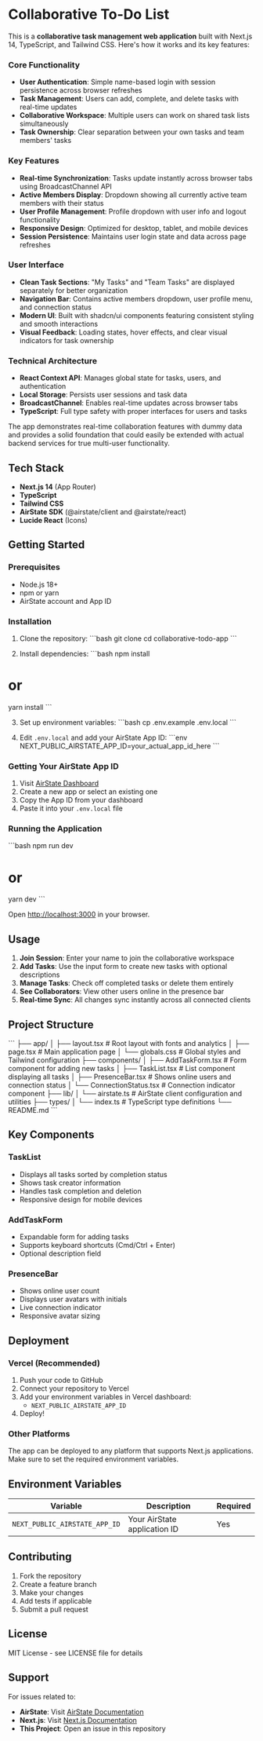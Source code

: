 # Collaborative To-Do List


This is a **collaborative task management web application** built with Next.js 14, TypeScript, and Tailwind CSS. Here's how it works and its key features:

### Core Functionality

- **User Authentication**: Simple name-based login with session persistence across browser refreshes
- **Task Management**: Users can add, complete, and delete tasks with real-time updates
- **Collaborative Workspace**: Multiple users can work on shared task lists simultaneously
- **Task Ownership**: Clear separation between your own tasks and team members' tasks


### Key Features

- **Real-time Synchronization**: Tasks update instantly across browser tabs using BroadcastChannel API
- **Active Members Display**: Dropdown showing all currently active team members with their status
- **User Profile Management**: Profile dropdown with user info and logout functionality
- **Responsive Design**: Optimized for desktop, tablet, and mobile devices
- **Session Persistence**: Maintains user login state and data across page refreshes


### User Interface

- **Clean Task Sections**: "My Tasks" and "Team Tasks" are displayed separately for better organization
- **Navigation Bar**: Contains active members dropdown, user profile menu, and connection status
- **Modern UI**: Built with shadcn/ui components featuring consistent styling and smooth interactions
- **Visual Feedback**: Loading states, hover effects, and clear visual indicators for task ownership


### Technical Architecture

- **React Context API**: Manages global state for tasks, users, and authentication
- **Local Storage**: Persists user sessions and task data
- **BroadcastChannel**: Enables real-time updates across browser tabs
- **TypeScript**: Full type safety with proper interfaces for users and tasks


The app demonstrates real-time collaboration features with dummy data and provides a solid foundation that could easily be extended with actual backend services for true multi-user functionality.


## Tech Stack

- **Next.js 14** (App Router)
- **TypeScript**
- **Tailwind CSS**
- **AirState SDK** (@airstate/client and @airstate/react)
- **Lucide React** (Icons)

## Getting Started

### Prerequisites

- Node.js 18+ 
- npm or yarn
- AirState account and App ID

### Installation

1. Clone the repository:
\`\`\`bash
git clone <repository-url>
cd collaborative-todo-app
\`\`\`

2. Install dependencies:
\`\`\`bash
npm install
# or
yarn install
\`\`\`

3. Set up environment variables:
\`\`\`bash
cp .env.example .env.local
\`\`\`

4. Edit `.env.local` and add your AirState App ID:
\`\`\`env
NEXT_PUBLIC_AIRSTATE_APP_ID=your_actual_app_id_here
\`\`\`

### Getting Your AirState App ID

1. Visit [AirState Dashboard](https://airstate.dev/dashboard)
2. Create a new app or select an existing one
3. Copy the App ID from your dashboard
4. Paste it into your `.env.local` file

### Running the Application

\`\`\`bash
npm run dev
# or
yarn dev
\`\`\`

Open [http://localhost:3000](http://localhost:3000) in your browser.

## Usage

1. **Join Session**: Enter your name to join the collaborative workspace
2. **Add Tasks**: Use the input form to create new tasks with optional descriptions
3. **Manage Tasks**: Check off completed tasks or delete them entirely
4. **See Collaborators**: View other users online in the presence bar
5. **Real-time Sync**: All changes sync instantly across all connected clients

## Project Structure

\`\`\`
├── app/
│   ├── layout.tsx          # Root layout with fonts and analytics
│   ├── page.tsx            # Main application page
│   └── globals.css         # Global styles and Tailwind configuration
├── components/
│   ├── AddTaskForm.tsx     # Form component for adding new tasks
│   ├── TaskList.tsx        # List component displaying all tasks
│   ├── PresenceBar.tsx     # Shows online users and connection status
│   └── ConnectionStatus.tsx # Connection indicator component
├── lib/
│   └── airstate.ts         # AirState client configuration and utilities
├── types/
│   └── index.ts            # TypeScript type definitions
└── README.md
\`\`\`

## Key Components

### TaskList
- Displays all tasks sorted by completion status
- Shows task creator information
- Handles task completion and deletion
- Responsive design for mobile devices

### AddTaskForm
- Expandable form for adding tasks
- Supports keyboard shortcuts (Cmd/Ctrl + Enter)
- Optional description field

### PresenceBar
- Shows online user count
- Displays user avatars with initials
- Live connection indicator
- Responsive avatar sizing

## Deployment

### Vercel (Recommended)

1. Push your code to GitHub
2. Connect your repository to Vercel
3. Add your environment variables in Vercel dashboard:
   - `NEXT_PUBLIC_AIRSTATE_APP_ID`
4. Deploy!

### Other Platforms

The app can be deployed to any platform that supports Next.js applications. Make sure to set the required environment variables.

## Environment Variables

| Variable | Description | Required |
|----------|-------------|----------|
| `NEXT_PUBLIC_AIRSTATE_APP_ID` | Your AirState application ID | Yes |

## Contributing

1. Fork the repository
2. Create a feature branch
3. Make your changes
4. Add tests if applicable
5. Submit a pull request

## License

MIT License - see LICENSE file for details

## Support

For issues related to:
- **AirState**: Visit [AirState Documentation](https://docs.airstate.dev)
- **Next.js**: Visit [Next.js Documentation](https://nextjs.org/docs)
- **This Project**: Open an issue in this repository
